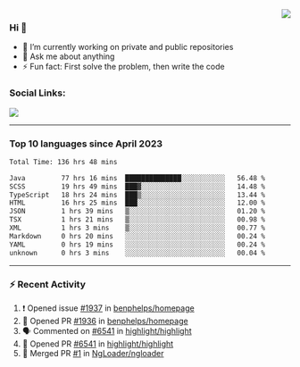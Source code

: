 <!--
<a href="https://wuffy.eu">
  <img align="right" src="https://github.com/ngloader/ngloader/blob/devcard/devcard.png" height="410" width="300" alt="NgLoader's Dev Card"/>
</a>
-->

<a href="https://wuffy.eu">
  <img align="right" src="https://github-readme-stats.vercel.app/api?username=ngloader&count_private=true&include_all_commits=true&show_icons=true&theme=dracula" />
</a>

### Hi 👋
- 🔭 I’m currently working on private and public repositories
- 💬 Ask me about anything
- ⚡ Fun fact: First solve the problem, then write the code

### Social Links:
<a href="https://discord.gg/jUtRU5Q">
  <img src="https://dcbadge.vercel.app/api/shield/128286216708685824?style=flat&theme=clean&compact=true" />
</a>

<!--
---

<div>
  <img src="https://github-readme-stats.vercel.app/api/wakatime?username=NgLoader&api_domain=wakapi.wuffy.dev&bg_color=282a36&title_color=ff6e96&icon_color=2F855A&text_color=ffffff&custom_title=Week%20Stats&layout=compact" />
</div>

---

<div>
  <img height="170" align="left" src="https://github-readme-stats.vercel.app/api?username=ngloader&count_private=true&include_all_commits=true&show_icons=true&theme=dracula" />
  <img src="https://github-readme-stats.vercel.app/api/top-langs/?username=ngloader&layout=compact&theme=dracula" />
</div>

---

<a href="https://github.com/ryo-ma/github-profile-trophy">
  <img width=800 src="https://github-profile-trophy.vercel.app/?username=ngloader&column=8&theme=dracula&no-frame=true"/>
</a>
-->

---

### Top 10 languages since April 2023

<!--START_SECTION:waka-->

```txt
Total Time: 136 hrs 48 mins

Java         77 hrs 16 mins  ██████████████░░░░░░░░░░░   56.48 %
SCSS         19 hrs 49 mins  ███▓░░░░░░░░░░░░░░░░░░░░░   14.48 %
TypeScript   18 hrs 24 mins  ███▒░░░░░░░░░░░░░░░░░░░░░   13.44 %
HTML         16 hrs 25 mins  ███░░░░░░░░░░░░░░░░░░░░░░   12.00 %
JSON         1 hrs 39 mins   ▒░░░░░░░░░░░░░░░░░░░░░░░░   01.20 %
TSX          1 hrs 21 mins   ▒░░░░░░░░░░░░░░░░░░░░░░░░   00.98 %
XML          1 hrs 3 mins    ▒░░░░░░░░░░░░░░░░░░░░░░░░   00.77 %
Markdown     0 hrs 20 mins   ░░░░░░░░░░░░░░░░░░░░░░░░░   00.24 %
YAML         0 hrs 19 mins   ░░░░░░░░░░░░░░░░░░░░░░░░░   00.24 %
unknown      0 hrs 3 mins    ░░░░░░░░░░░░░░░░░░░░░░░░░   00.04 %
```

<!--END_SECTION:waka-->

---

### :zap: Recent Activity
<!--START_SECTION:activity-->
1. ❗ Opened issue [#1937](https://github.com/benphelps/homepage/issues/1937) in [benphelps/homepage](https://github.com/benphelps/homepage)
2. 💪 Opened PR [#1936](https://github.com/benphelps/homepage/pull/1936) in [benphelps/homepage](https://github.com/benphelps/homepage)
3. 🗣 Commented on [#6541](https://github.com/highlight/highlight/pull/6541#issuecomment-1709201164) in [highlight/highlight](https://github.com/highlight/highlight)
4. 💪 Opened PR [#6541](https://github.com/highlight/highlight/pull/6541) in [highlight/highlight](https://github.com/highlight/highlight)
5. 🎉 Merged PR [#1](https://github.com/NgLoader/ngloader/pull/1) in [NgLoader/ngloader](https://github.com/NgLoader/ngloader)
<!--END_SECTION:activity-->
